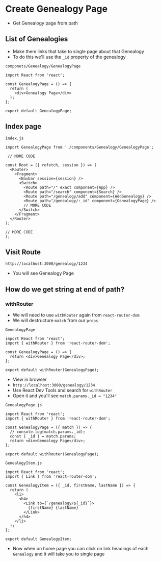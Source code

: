 # Create Genealogy Page
* Get Genealogy page from path

## List of Genealogies
* Make them links that take to single page about that Genealogy
* To do this we'll use the `_id` property of the genealogy

`componets/Genealogy/GenealogyPage`

```
import React from 'react';

const GenealogyPage = () => {
  return (
    <div>Genealogy Page</div>
  );
};

export default GenealogyPage;
```

## Index page
`index.js`

```
import GenealogyPage from './components/Genealogy/GenealogyPage';

 // MORE CODE

const Root = ({ refetch, session }) => (
  <Router>
    <Fragment>
      <Navbar session={session} />
      <Switch>
        <Route path="/" exact component={App} />
        <Route path="/search" component={Search} />
        <Route path="/genealogy/add" component={AddGenealogy} />
        <Route path="/genealogy/:_id" component={GenealogyPage} />
        // MORE CODE
      </Switch>
    </Fragment>
  </Router>
);

// MORE CODE
);
```

## Visit Route
`http://localhost:3000/genealogy/1234`

* You will see Genealogy Page

## How do we get string at end of path?
### withRouter
* We will need to use `withRouter` again from `react-router-dom`
* We will destructure `match` from our `props`

`GenealogyPage`

```
import React from 'react';
import { withRouter } from 'react-router-dom';

const GenealogyPage = () => {
  return <div>Genealogy Page</div>;
};

export default withRouter(GenealogyPage);
```

* View in browser
* `http://localhost:3000/genealogy/1234`
* Use React Dev Tools and search for `withRouter`
* Open it and you'll see `match.params._id = "1234"`

`GenealogyPage.js`

```
import React from 'react';
import { withRouter } from 'react-router-dom';

const GenealogyPage = ({ match }) => {
  // console.log(match.params._id);
  const { _id } = match.params;
  return <div>Genealogy Page</div>;
};

export default withRouter(GenealogyPage);
```

`GenealogyItem.js`

```
import React from 'react';
import { Link } from 'react-router-dom';

const GenealogyItem = ({ _id, firstName, lastName }) => {
  return (
    <li>
      <h4>
        <Link to={`/genealogy/${_id}`}>
          {firstName} {lastName}
        </Link>
      </h4>
    </li>
  );
};

export default GenealogyItem;
```

* Now when on home page you can click on link headings of each `Genealogy` and it will take you to single page


